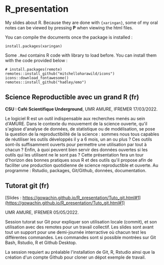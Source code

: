 # R_presentation

My slides about R. Because they are done with `{xaringan}`, some of my oral notes
can be viewed by pressing **P** when viewing the html files.

You can compile the documents once the package is installed :

```{r}
install.packages(xaringan)
```

Some `.Rmd` contains R code with library to load before. You can install them with the code provided below :

```{r}
# install.packages(remote)
remotes::install_github("mitchelloharawild/icons")
icons::download_fontawesome()
remotes::install_github("hadley/emo")
```

## Science Reproductible avec un grand R (fr)

**CSU : Café Scientifique Underground**, UMR AMURE, IFREMER 17/03/2022.

Le logiciel R est un outil indispensable aux recherches menés au sein d'AMURE.
Dans le contexte du mouvement de la science ouverte, qu'il s'agisse d'analyse de données, de statistique ou de modélisation,  se pose la question de la reproductibilité de la science  : sommes nous tous capables de réutiliser les outils développés il y a 6 mois, un an ou plus ? Ces outils sont-ils suffisamment ouverts pour permettre une utilisation par tout à chacun ? Enfin, à quoi peuvent bien servir des données ouvertes si les outils qui les utilisent ne le sont pas ?
Cette présentation fera un tour d'horizon des bonnes pratiques sous R et des outils qu'il propose afin de faciliter une production quotidienne de science reproductible et ouverte. Au programme : Rstudio, packages, Git/Github, données, documentation.


## Tutorat git (fr)

[Slides : https://gowachin.github.io/R_presentation/Tuto_git.html#1](https://gowachin.github.io/R_presentation/Tuto_git.html#1)

UMR AMURE, IFREMER 05/05/2022.

Session tutorat sur Git pour expliquer son utilisation locale (commit), et son utilisation avec des remotes pour un travail collectif. Les slides sont avant tout un support pour une demi-journée interractive où chacun test les différentes commandes. Les commandes sont si possible montrées sur Git Bash, Rstudio, R et Github Desktop. 

La session requiert au préalable l'installation de Git, R, Rstudio ainsi que la création d'un compte Github pour cloner un dépot exemple de travail.
